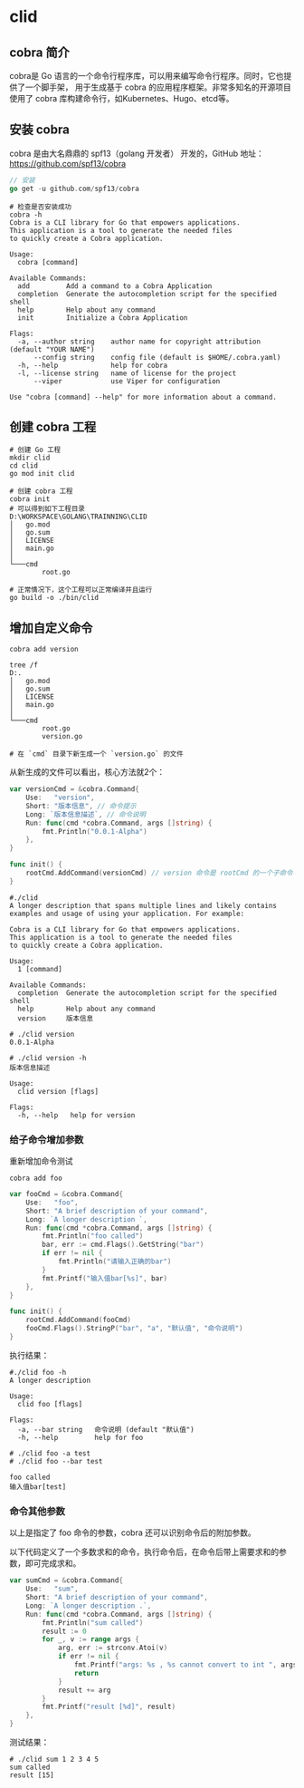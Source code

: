 # clid

## cobra 简介
cobra是 Go 语言的一个命令行程序库，可以用来编写命令行程序。同时，它也提供了一个脚手架， 用于生成基于 cobra 的应用程序框架。非常多知名的开源项目使用了 cobra 库构建命令行，如Kubernetes、Hugo、etcd等。

## 安装 cobra

cobra 是由大名鼎鼎的 spf13（golang 开发者） 开发的，GitHub 地址：https://github.com/spf13/cobra

``` go
// 安装
go get -u github.com/spf13/cobra
```

``` shell
# 检查是否安装成功
cobra -h
Cobra is a CLI library for Go that empowers applications.
This application is a tool to generate the needed files
to quickly create a Cobra application.

Usage:
  cobra [command]

Available Commands:
  add         Add a command to a Cobra Application
  completion  Generate the autocompletion script for the specified shell
  help        Help about any command
  init        Initialize a Cobra Application

Flags:
  -a, --author string    author name for copyright attribution (default "YOUR NAME")
      --config string    config file (default is $HOME/.cobra.yaml)
  -h, --help             help for cobra
  -l, --license string   name of license for the project
      --viper            use Viper for configuration

Use "cobra [command] --help" for more information about a command.
```

## 创建 cobra 工程

``` shell
# 创建 Go 工程
mkdir clid
cd clid
go mod init clid

# 创建 cobra 工程
cobra init
# 可以得到如下工程目录
D:\WORKSPACE\GOLANG\TRAINNING\CLID
│   go.mod
│   go.sum
│   LICENSE
│   main.go
│
└───cmd
        root.go

# 正常情况下，这个工程可以正常编译并且运行
go build -o ./bin/clid
```

## 增加自定义命令

``` shell
cobra add version

tree /f
D:.
│   go.mod
│   go.sum
│   LICENSE
│   main.go
│
└───cmd
        root.go
        version.go

# 在 `cmd` 目录下新生成一个 `version.go` 的文件
```

从新生成的文件可以看出，核心方法就2个：

``` go
var versionCmd = &cobra.Command{
	Use:   "version",
	Short: "版本信息", // 命令提示
	Long: `版本信息描述`, // 命令说明
	Run: func(cmd *cobra.Command, args []string) {
		fmt.Println("0.0.1-Alpha")
	},
}

func init() {
	rootCmd.AddCommand(versionCmd) // version 命令是 rootCmd 的一个子命令
}
```

``` shell
#./clid
A longer description that spans multiple lines and likely contains
examples and usage of using your application. For example:

Cobra is a CLI library for Go that empowers applications.
This application is a tool to generate the needed files
to quickly create a Cobra application.

Usage:
  1 [command]

Available Commands:
  completion  Generate the autocompletion script for the specified shell
  help        Help about any command
  version     版本信息

```

``` shell
# ./clid version
0.0.1-Alpha
```

``` shell
# ./clid version -h
版本信息描述

Usage:
  clid version [flags]

Flags:
  -h, --help   help for version
```

### 给子命令增加参数

重新增加命令测试

``` shell
cobra add foo
```

``` go
var fooCmd = &cobra.Command{
	Use:   "foo",
	Short: "A brief description of your command",
	Long: `A longer description `,
	Run: func(cmd *cobra.Command, args []string) {
		fmt.Println("foo called")
		bar, err := cmd.Flags().GetString("bar")
		if err != nil {
			fmt.Println("请输入正确的bar")
		}
		fmt.Printf("输入值bar[%s]", bar)
	},
}

func init() {
	rootCmd.AddCommand(fooCmd)
	fooCmd.Flags().StringP("bar", "a", "默认值", "命令说明")
}
```

执行结果：

``` shell
#./clid foo -h
A longer description 

Usage:
  clid foo [flags]

Flags:
  -a, --bar string   命令说明 (default "默认值")
  -h, --help         help for foo
```

``` shell
# ./clid foo -a test
# ./clid foo --bar test 

foo called
输入值bar[test]
```

### 命令其他参数

以上是指定了 foo 命令的参数，cobra 还可以识别命令后的附加参数。

以下代码定义了一个多数求和的命令，执行命令后，在命令后带上需要求和的参数，即可完成求和。

``` go
var sumCmd = &cobra.Command{
	Use:   "sum",
	Short: "A brief description of your command",
	Long: `A longer description .`,
	Run: func(cmd *cobra.Command, args []string) {
		fmt.Println("sum called")
		result := 0
		for _, v := range args {
			arg, err := strconv.Atoi(v)
			if err != nil {
				fmt.Printf("args: %s , %s cannot convert to int ", args, v)
				return
			}
			result += arg
		}
		fmt.Printf("result [%d]", result)
	},
}
```

测试结果：

``` shell
# ./clid sum 1 2 3 4 5
sum called
result [15]
```








